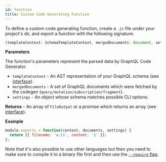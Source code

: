 ```yaml
---
id: function
title: Custom Code Generating Function
---
```


To define a custom code generating function, create a `.js` file under your project's dir, and export a function with the following signature:

```typescript
(templateContext: SchemaTemplateContext, mergedDocuments: Document, settings: any) => FileOutput[] | Promise<FileOutput[]>;
```

**Parameters**

The function's parameters represent the parsed data by GraphQL Code Generator.

- `templateContext` - An AST representation of your GraphQL schema (see [interface](https://github.com/dotansimha/graphql-code-generator/blob/6e18acb1dc9c8c261d26ef2614b3bbf03fbc9492/packages/graphql-codegen-core/src/types.ts#L98)).
- `mergedDocuments` - A set of GraphQL documents which were fetched by the codegen (`query/mutation/subscription/fragment`).
- `settings` - An object whose schema matches possible CLI options.

**Returns** - An array of `FileOutput` or a promise which returns an array (see [interface](https://github.com/dotansimha/graphql-code-generator/blob/6e18acb1dc9c8c261d26ef2614b3bbf03fbc9492/packages/graphql-codegen-core/src/types.ts#L296)).

**Example**

```js
module.exports = function(context, documents, settings) {
  return [{ filename: 'a.ts', content: '1' }];
};
```

Note that it's also possible to use other languages but then you need to make sure to compile it to a binary file first and then use the [`--require` flag](https://gist.github.com/jamestalmage/df922691475cff66c7e6).